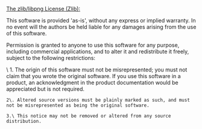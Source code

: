 [The zlib/libpng License (Zlib):](https://opensource.org/licenses/Zlib)

This software is provided 'as-is', without any express or implied warranty. In no event will the authors be held liable for any damages arising from the use of this software.

Permission is granted to anyone to use this software for any purpose, including commercial applications, and to alter it and redistribute it freely, subject to the following restrictions:
    
\    1. The origin of this software must not be misrepresented; you must not claim that you wrote the original software.
    If you use this software in a product, an acknowledgment in the product documentation would be appreciated but is not required.
    
    2\. Altered source versions must be plainly marked as such, and must not be misrepresented as being the original software.
    
    3.\ This notice may not be removed or altered from any source distribution.
